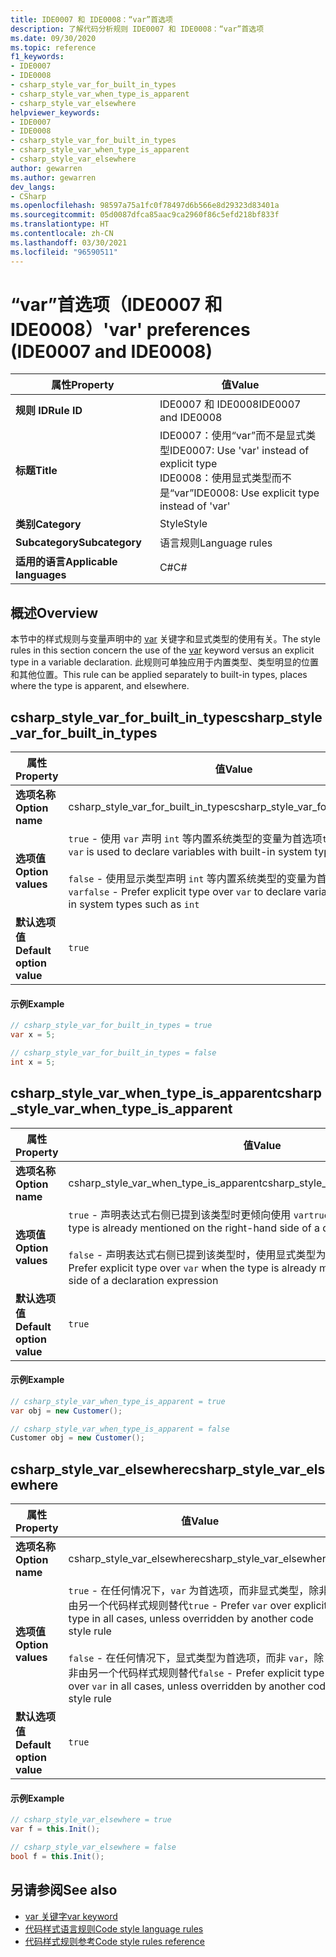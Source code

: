 ```yaml
---
title: IDE0007 和 IDE0008：“var”首选项
description: 了解代码分析规则 IDE0007 和 IDE0008：“var”首选项
ms.date: 09/30/2020
ms.topic: reference
f1_keywords:
- IDE0007
- IDE0008
- csharp_style_var_for_built_in_types
- csharp_style_var_when_type_is_apparent
- csharp_style_var_elsewhere
helpviewer_keywords:
- IDE0007
- IDE0008
- csharp_style_var_for_built_in_types
- csharp_style_var_when_type_is_apparent
- csharp_style_var_elsewhere
author: gewarren
ms.author: gewarren
dev_langs:
- CSharp
ms.openlocfilehash: 98597a75a1fc0f78497d6b566e8d29323d83401a
ms.sourcegitcommit: 05d0087dfca85aac9ca2960f86c5efd218bf833f
ms.translationtype: HT
ms.contentlocale: zh-CN
ms.lasthandoff: 03/30/2021
ms.locfileid: "96590511"
---
```

# <a name="var-preferences-ide0007-and-ide0008"></a><span data-ttu-id="c94d4-103">“var”首选项（IDE0007 和 IDE0008）</span><span class="sxs-lookup"><span data-stu-id="c94d4-103">'var' preferences (IDE0007 and IDE0008)</span></span>

|<span data-ttu-id="c94d4-104">属性</span><span class="sxs-lookup"><span data-stu-id="c94d4-104">Property</span></span>|<span data-ttu-id="c94d4-105">值</span><span class="sxs-lookup"><span data-stu-id="c94d4-105">Value</span></span>|
|-|-|
| <span data-ttu-id="c94d4-106">**规则 ID**</span><span class="sxs-lookup"><span data-stu-id="c94d4-106">**Rule ID**</span></span> | <span data-ttu-id="c94d4-107">IDE0007 和 IDE0008</span><span class="sxs-lookup"><span data-stu-id="c94d4-107">IDE0007 and IDE0008</span></span> |
| <span data-ttu-id="c94d4-108">**标题**</span><span class="sxs-lookup"><span data-stu-id="c94d4-108">**Title**</span></span> | <span data-ttu-id="c94d4-109">IDE0007：使用“var”而不是显式类型</span><span class="sxs-lookup"><span data-stu-id="c94d4-109">IDE0007: Use 'var' instead of explicit type</span></span><br/> <span data-ttu-id="c94d4-110">IDE0008：使用显式类型而不是“var”</span><span class="sxs-lookup"><span data-stu-id="c94d4-110">IDE0008: Use explicit type instead of 'var'</span></span> |
| <span data-ttu-id="c94d4-111">**类别**</span><span class="sxs-lookup"><span data-stu-id="c94d4-111">**Category**</span></span> | <span data-ttu-id="c94d4-112">Style</span><span class="sxs-lookup"><span data-stu-id="c94d4-112">Style</span></span> |
| <span data-ttu-id="c94d4-113">**Subcategory**</span><span class="sxs-lookup"><span data-stu-id="c94d4-113">**Subcategory**</span></span> | <span data-ttu-id="c94d4-114">语言规则</span><span class="sxs-lookup"><span data-stu-id="c94d4-114">Language rules</span></span> |
| <span data-ttu-id="c94d4-115">**适用的语言**</span><span class="sxs-lookup"><span data-stu-id="c94d4-115">**Applicable languages**</span></span> | <span data-ttu-id="c94d4-116">C#</span><span class="sxs-lookup"><span data-stu-id="c94d4-116">C#</span></span> |

## <a name="overview"></a><span data-ttu-id="c94d4-117">概述</span><span class="sxs-lookup"><span data-stu-id="c94d4-117">Overview</span></span>

<span data-ttu-id="c94d4-118">本节中的样式规则与变量声明中的 [var](../../../csharp/language-reference/keywords/var.md) 关键字和显式类型的使用有关。</span><span class="sxs-lookup"><span data-stu-id="c94d4-118">The style rules in this section concern the use of the [var](../../../csharp/language-reference/keywords/var.md) keyword versus an explicit type in a variable declaration.</span></span> <span data-ttu-id="c94d4-119">此规则可单独应用于内置类型、类型明显的位置和其他位置。</span><span class="sxs-lookup"><span data-stu-id="c94d4-119">This rule can be applied separately to built-in types, places where the type is apparent, and elsewhere.</span></span>

## <a name="csharp_style_var_for_built_in_types"></a><span data-ttu-id="c94d4-120">csharp_style_var_for_built_in_types</span><span class="sxs-lookup"><span data-stu-id="c94d4-120">csharp_style_var_for_built_in_types</span></span>

|<span data-ttu-id="c94d4-121">属性</span><span class="sxs-lookup"><span data-stu-id="c94d4-121">Property</span></span>|<span data-ttu-id="c94d4-122">值</span><span class="sxs-lookup"><span data-stu-id="c94d4-122">Value</span></span>|
|-|-|
| <span data-ttu-id="c94d4-123">**选项名称**</span><span class="sxs-lookup"><span data-stu-id="c94d4-123">**Option name**</span></span> | <span data-ttu-id="c94d4-124">csharp_style_var_for_built_in_types</span><span class="sxs-lookup"><span data-stu-id="c94d4-124">csharp_style_var_for_built_in_types</span></span> |
| <span data-ttu-id="c94d4-125">**选项值**</span><span class="sxs-lookup"><span data-stu-id="c94d4-125">**Option values**</span></span> | <span data-ttu-id="c94d4-126">`true` - 使用 `var` 声明 `int` 等内置系统类型的变量为首选项</span><span class="sxs-lookup"><span data-stu-id="c94d4-126">`true` - Prefer `var` is used to declare variables with built-in system types such as `int`</span></span><br /><br /><span data-ttu-id="c94d4-127">`false` - 使用显示类型声明 `int` 等内置系统类型的变量为首选项，而非使用 `var`</span><span class="sxs-lookup"><span data-stu-id="c94d4-127">`false` - Prefer explicit type over `var` to declare variables with built-in system types such as `int`</span></span> |
| <span data-ttu-id="c94d4-128">**默认选项值**</span><span class="sxs-lookup"><span data-stu-id="c94d4-128">**Default option value**</span></span> | `true` |

#### <a name="example"></a><span data-ttu-id="c94d4-129">示例</span><span class="sxs-lookup"><span data-stu-id="c94d4-129">Example</span></span>

```csharp
// csharp_style_var_for_built_in_types = true
var x = 5;

// csharp_style_var_for_built_in_types = false
int x = 5;
```

## <a name="csharp_style_var_when_type_is_apparent"></a><span data-ttu-id="c94d4-130">csharp_style_var_when_type_is_apparent</span><span class="sxs-lookup"><span data-stu-id="c94d4-130">csharp_style_var_when_type_is_apparent</span></span>

|<span data-ttu-id="c94d4-131">属性</span><span class="sxs-lookup"><span data-stu-id="c94d4-131">Property</span></span>|<span data-ttu-id="c94d4-132">值</span><span class="sxs-lookup"><span data-stu-id="c94d4-132">Value</span></span>|
|-|-|
| <span data-ttu-id="c94d4-133">**选项名称**</span><span class="sxs-lookup"><span data-stu-id="c94d4-133">**Option name**</span></span> | <span data-ttu-id="c94d4-134">csharp_style_var_when_type_is_apparent</span><span class="sxs-lookup"><span data-stu-id="c94d4-134">csharp_style_var_when_type_is_apparent</span></span> |
| <span data-ttu-id="c94d4-135">**选项值**</span><span class="sxs-lookup"><span data-stu-id="c94d4-135">**Option values**</span></span> | <span data-ttu-id="c94d4-136">`true` - 声明表达式右侧已提到该类型时更倾向使用 `var`</span><span class="sxs-lookup"><span data-stu-id="c94d4-136">`true` - Prefer `var` when the type is already mentioned on the right-hand side of a declaration expression</span></span><br /><br /><span data-ttu-id="c94d4-137">`false` - 声明表达式右侧已提到该类型时，使用显式类型为首选项，而非 `var`</span><span class="sxs-lookup"><span data-stu-id="c94d4-137">`false` - Prefer explicit type over `var` when the type is already mentioned on the right-hand side of a declaration expression</span></span> |
| <span data-ttu-id="c94d4-138">**默认选项值**</span><span class="sxs-lookup"><span data-stu-id="c94d4-138">**Default option value**</span></span> | `true` |

#### <a name="example"></a><span data-ttu-id="c94d4-139">示例</span><span class="sxs-lookup"><span data-stu-id="c94d4-139">Example</span></span>

```csharp
// csharp_style_var_when_type_is_apparent = true
var obj = new Customer();

// csharp_style_var_when_type_is_apparent = false
Customer obj = new Customer();
```

## <a name="csharp_style_var_elsewhere"></a><span data-ttu-id="c94d4-140">csharp_style_var_elsewhere</span><span class="sxs-lookup"><span data-stu-id="c94d4-140">csharp_style_var_elsewhere</span></span>

|<span data-ttu-id="c94d4-141">属性</span><span class="sxs-lookup"><span data-stu-id="c94d4-141">Property</span></span>|<span data-ttu-id="c94d4-142">值</span><span class="sxs-lookup"><span data-stu-id="c94d4-142">Value</span></span>|
|-|-|
| <span data-ttu-id="c94d4-143">**选项名称**</span><span class="sxs-lookup"><span data-stu-id="c94d4-143">**Option name**</span></span> | <span data-ttu-id="c94d4-144">csharp_style_var_elsewhere</span><span class="sxs-lookup"><span data-stu-id="c94d4-144">csharp_style_var_elsewhere</span></span> |
| <span data-ttu-id="c94d4-145">**选项值**</span><span class="sxs-lookup"><span data-stu-id="c94d4-145">**Option values**</span></span> | <span data-ttu-id="c94d4-146">`true` - 在任何情况下，`var` 为首选项，而非显式类型，除非由另一个代码样式规则替代</span><span class="sxs-lookup"><span data-stu-id="c94d4-146">`true` - Prefer `var` over explicit type in all cases, unless overridden by another code style rule</span></span><br /><br /><span data-ttu-id="c94d4-147">`false` - 在任何情况下，显式类型为首选项，而非 `var`，除非由另一个代码样式规则替代</span><span class="sxs-lookup"><span data-stu-id="c94d4-147">`false` - Prefer explicit type over `var` in all cases, unless overridden by another code style rule</span></span> |
| <span data-ttu-id="c94d4-148">**默认选项值**</span><span class="sxs-lookup"><span data-stu-id="c94d4-148">**Default option value**</span></span> | `true` |

#### <a name="example"></a><span data-ttu-id="c94d4-149">示例</span><span class="sxs-lookup"><span data-stu-id="c94d4-149">Example</span></span>

```csharp
// csharp_style_var_elsewhere = true
var f = this.Init();

// csharp_style_var_elsewhere = false
bool f = this.Init();
```

## <a name="see-also"></a><span data-ttu-id="c94d4-150">另请参阅</span><span class="sxs-lookup"><span data-stu-id="c94d4-150">See also</span></span>

- [<span data-ttu-id="c94d4-151">var 关键字</span><span class="sxs-lookup"><span data-stu-id="c94d4-151">var keyword</span></span>](../../../csharp/language-reference/keywords/var.md)
- [<span data-ttu-id="c94d4-152">代码样式语言规则</span><span class="sxs-lookup"><span data-stu-id="c94d4-152">Code style language rules</span></span>](language-rules.md)
- [<span data-ttu-id="c94d4-153">代码样式规则参考</span><span class="sxs-lookup"><span data-stu-id="c94d4-153">Code style rules reference</span></span>](index.md)
